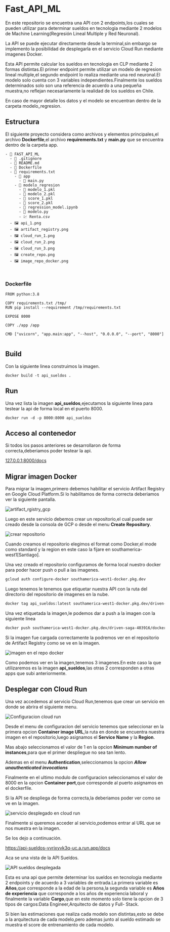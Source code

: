 # Fast_API_ML

En este repositorio se encuentra una API con 2 endpoints,los cuales se pueden utilizar para determinar sueldos en tecnologia mediante 2 modelos de Machine Learning(Regresión Lineal Multiple y Red Neuronal).

La API se puede ejecutar directamente desde la terminal,sin embargo se implemento la posibilidad de desplegarla en el servicio Cloud Run mediante imagenes Docker.

Esta API permite calcular los sueldos en tecnologia en CLP mediante 2 formas distintas.El primer endpoint permite utilizar un modelo de regresion lineal multiple,el segundo endpoint lo realiza mediante una red neuronal.El modelo solo cuenta con 3 variables independientes.Finalmente los sueldos determinados solo son una referencia de acuerdo a una pequeña muestra,no reflejan necesariamente la realidad de los sueldos en Chile. 

En caso de mayor detalle los datos y el modelo se encuentran dentro de la carpeta modelo_regresion.

## Estructura

El siguiente proyecto considera como archivos y elementos principales,el archivo **Dockerfile**,el archivo **requirements.txt** y **main.py** que se encuentra dentro de la carpeta app.

``` docker
- 📁 FAST_API_ML
  - 📄 .gitignore
  - 📄 README.md
  - 📄 Dockerfile
  - 📄 requirements.txt
    - 📁 app
      - 📄 main.py
    - 📁 modelo_regresion
      - 📄 modelo_1.pkl
      - 📄 modelo_2.pkl
      - 📄 score_1.pkl
      - 📄 score_2.pkl
      - 📄 regression_model.ipynb
      - 📄 modelo.py
      - 💹 Renta.csv
  - 🖼️ api_1.png
  - 🖼️ artifact_registry.png
  - 🖼️ cloud_run_1.png
  - 🖼️ cloud_run_2.png
  - 🖼️ cloud_run_3.png
  - 🖼️ create_repo.png
  - 🖼️ image_repo_docker.png

      
```

### Dockerfile

``` docker
FROM python:3.8

COPY requirements.txt /tmp/
RUN pip install --requirement /tmp/requirements.txt

EXPOSE 8000

COPY ./app /app

CMD ["uvicorn", "app.main:app", "--host", "0.0.0.0", "--port", "8000"]


```

## Build

Con la siguiente linea construimos la imagen.

``` docker
docker build -t api_sueldos .
```

## Run

Una vez lista la imagen **api_sueldos**,ejecutamos la siguiente linea para testear la api de forma local en el puerto 8000.

``` docker
docker run -d -p 8000:8000 api_sueldos 
```
## Acceso al contenedor

Si todos los pasos anteriores se desarrollaron de forma correcta,deberiamos poder testear la api.

[127.0.0.1:8000/docs](http://127.0.0.1:8000/docs)

## Migrar imagen Docker

Para migrar la imagen,primero debemos habilitar el servicio Artifact Registry en Google Cloud Platform.Si lo habilitamos de forma correcta deberiamos ver la siguiente pantalla.

![artifact_rgistry_gcp](artifact_registry.png)

Luego en este servicio debemos crear un repositorio,el cual puede ser creado desde la consola de GCP o desde el menu **Create Repository**.

![crear repositorio](create_repo.png)

Cuando creamos el repositorio elegimos el format como Docker,el mode como standard y la region en este caso la fijare en southamerica-west1[Santiago].

Una vez creado el repositorio configuramos de forma local nuestro docker para poder hacer push o pull a las imagenes.

``` dockerfile
gcloud auth configure-docker southamerica-west1-docker.pkg.dev
```

Luego tenemos le tenemos que etiquetar nuestra API con la ruta del directorio del repositorio de imagenes en la nube.

``` dockerfile
docker tag api_sueldos:latest southamerica-west1-docker.pkg.dev/driven-saga-403916/docker-repo/api_sueldos:latest
```

Una vez etiquetada la imagen,le podemos dar a push a la imagen con la siguiente linea

``` dockerfile
docker push southamerica-west1-docker.pkg.dev/driven-saga-403916/docker-repo/api_sueldos:latest
```

Si la imagen fue cargada correctamente la podremos ver en el repositorio de Artifact Registry como se ve en la imagen.

![imagen en el repo docker](image_repo_docker.png)

Como podemos ver en la imagen,tenemos 3 imagenes.En este caso la que utilizaremos es la imagen **api_sueldos**,las otras 2 corresponden a otras apps que subi anteriormente.

## Desplegar con Cloud Run

Una vez accedemos al servicio Cloud Run,tenemos que crear un servicio en donde se abrira el siguiente menu.

![Configuracion cloud run](cloud_run_1.png)

Desde el menu de configuracion del servicio tenemos que seleccionar en la primera opcion **Container image URL**,la ruta en donde se encuentra nuestra imagen en el repositorio,luego asignamos el **Service Name** y la **Region**.

Mas abajo seleccionamos el valor de 1 en la opcion **Minimum number of instances**,para que el primer despliegue no sea tan lento.

Ademas en el menu **Authentication**,seleccionamos la opcion ***Allow unauthenticated invocations***

Finalmente en el ultimo modulo de configuracion seleccionamos el valor de 8000 en la opcion **Container port**,que corresponde al puerto asignamos en el dockerfile.

Si la API se despliega de forma correcta,la deberiamos poder ver como se ve en la imagen.

![servicio desplegado en cloud run](cloud_run_2.png)

Finalmente si queremos acceder al servicio,podemos entrar al URL que se nos muestra en la imagen.

Se los dejo a continuación.

<https://api-sueldos-vvrixyvk3q-uc.a.run.app/docs>

Aca se una vista de la API Sueldos.

![API sueldos desplegada](cloud_run_3.png)


Esta es una api que permite determinar los sueldos en tecnologia mediante 2 endpoints y de acuerdo a 3 variables de entrada.La primera variable es **Años**,que corresponde a la edad de la persona,la segunda variable es **Años de experiencia** que corresponde a los años de experiencia laboral y finalmente la variable **Cargo**,que en este momento solo tiene la opcion de 3 tipos de cargos:Data Engineer,Arquitecto de datos y Full- Stack.

Si bien las estimaciones que realiza cada modelo son distintas,esto se debe a la arquitectura de cada modelo,pero ademas junto al sueldo estimado se muestra el score de entrenamiento de cada modelo.


